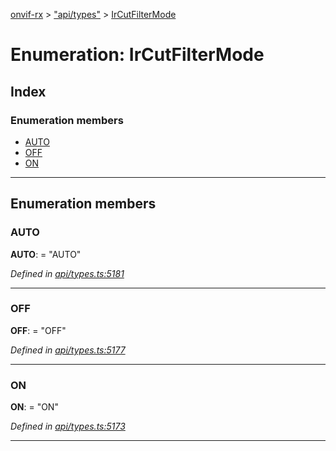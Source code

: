 [onvif-rx](../README.md) > ["api/types"](../modules/_api_types_.md) > [IrCutFilterMode](../enums/_api_types_.ircutfiltermode.md)

# Enumeration: IrCutFilterMode

## Index

### Enumeration members

* [AUTO](_api_types_.ircutfiltermode.md#auto)
* [OFF](_api_types_.ircutfiltermode.md#off)
* [ON](_api_types_.ircutfiltermode.md#on)

---

## Enumeration members

<a id="auto"></a>

###  AUTO

**AUTO**:  = "AUTO"

*Defined in [api/types.ts:5181](https://github.com/patrickmichalina/onvif-rx/blob/1596479/src/api/types.ts#L5181)*

___
<a id="off"></a>

###  OFF

**OFF**:  = "OFF"

*Defined in [api/types.ts:5177](https://github.com/patrickmichalina/onvif-rx/blob/1596479/src/api/types.ts#L5177)*

___
<a id="on"></a>

###  ON

**ON**:  = "ON"

*Defined in [api/types.ts:5173](https://github.com/patrickmichalina/onvif-rx/blob/1596479/src/api/types.ts#L5173)*

___


